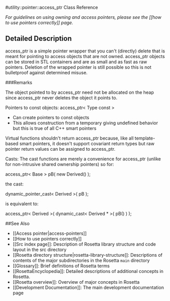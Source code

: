#utility::pointer::access\_ptr Class Reference

*For guidelines on using owning and access pointers, please see the [[how to use pointers correctly]] page.*

Detailed Description
--------------------

access\_ptr is a simple pointer wrapper that you can't (directly) delete that is meant for pointing to access objects that are not owned. access\_ptr objects can be stored in STL containers and are as small and as fast as raw pointers. Deletion of the wrapped pointer is still possible so this is not bulletproof against determined misuse.

###Remarks   

The object pointed to by access\_ptr need not be allocated on the heap since access\_ptr never deletes the object it points to.

Pointers to const objects: access\_ptr\< Type const \>

-   Can create pointers to const objects
-   This allows construction from a temporary giving undefined behavior but this is true of all C++ smart pointers

Virtual functions shouldn't return access\_ptr because, like all template-based smart pointers, it doesn't support covariant return types but raw pointer return values can be assigned to access\_ptr.

Casts: The cast functions are merely a convenience for access\_ptr (unlike for non-intrusive shared ownership pointers) so for:

access\_ptr\< Base \> pB( new Derived() );

the cast:

dynamic\_pointer\_cast\< Derived \>( pB );

is equivalent to:

access\_ptr\< Derived \>( dynamic\_cast\< Derived \* \>( pB() ) );


##See Also

* [[Access pointer|access-pointers]]
* [[How to use pointers correctly]]
* [[Src index page]]: Description of Rosetta library structure and code layout in the src directory
* [[Rosetta directory structure|rosetta-library-structure]]: Descriptions of contents of the major subdirectories in the Rosetta `main` directory
* [[Glossary]]: Brief definitions of Rosetta terms
* [[RosettaEncyclopedia]]: Detailed descriptions of additional concepts in Rosetta.
* [[Rosetta overview]]: Overview of major concepts in Rosetta
* [[Development Documentation]]: The main development documentation page